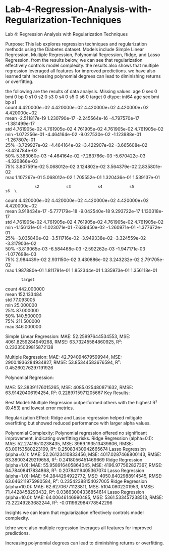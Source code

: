 # Lab-4-Regression-Analysis-with-Regularization-Techniques
Lab 4: Regression Analysis with Regularization Techniques

Purpose:
This lab explores regression techniques and regularization methods using the Diabetes dataset. Models include Simple Linear Regression, Multiple Regression, Polynomial Regression, Ridge, and Lasso Regression. from the results below, we can see that regularization effectively controls model complexity. the results also shows that multiple regression leveraged all features for improved predictions. we have also learned taht increasing polynomial degrees can lead to diminishing returns or overfitting.

the following are the results of data analysis. 
Missing values: age       0
sex       0
bmi       0
bp        0
s1        0
s2        0
s3        0
s4        0
s5        0
s6        0
target    0
dtype: int64
                age           sex           bmi            bp            s1  \
count  4.420000e+02  4.420000e+02  4.420000e+02  4.420000e+02  4.420000e+02   
mean  -2.511817e-19  1.230790e-17 -2.245564e-16 -4.797570e-17 -1.381499e-17   
std    4.761905e-02  4.761905e-02  4.761905e-02  4.761905e-02  4.761905e-02   
min   -1.072256e-01 -4.464164e-02 -9.027530e-02 -1.123988e-01 -1.267807e-01   
25%   -3.729927e-02 -4.464164e-02 -3.422907e-02 -3.665608e-02 -3.424784e-02   
50%    5.383060e-03 -4.464164e-02 -7.283766e-03 -5.670422e-03 -4.320866e-03   
75%    3.807591e-02  5.068012e-02  3.124802e-02  3.564379e-02  2.835801e-02   
max    1.107267e-01  5.068012e-02  1.705552e-01  1.320436e-01  1.539137e-01   

                 s2            s3            s4            s5            s6  \
count  4.420000e+02  4.420000e+02  4.420000e+02  4.420000e+02  4.420000e+02   
mean   3.918434e-17 -5.777179e-18 -9.042540e-18  9.293722e-17  1.130318e-17   
std    4.761905e-02  4.761905e-02  4.761905e-02  4.761905e-02  4.761905e-02   
min   -1.156131e-01 -1.023071e-01 -7.639450e-02 -1.260971e-01 -1.377672e-01   
25%   -3.035840e-02 -3.511716e-02 -3.949338e-02 -3.324559e-02 -3.317903e-02   
50%   -3.819065e-03 -6.584468e-03 -2.592262e-03 -1.947171e-03 -1.077698e-03   
75%    2.984439e-02  2.931150e-02  3.430886e-02  3.243232e-02  2.791705e-02   
max    1.987880e-01  1.811791e-01  1.852344e-01  1.335973e-01  1.356118e-01   

           target  
count  442.000000  
mean   152.133484  
std     77.093005  
min     25.000000  
25%     87.000000  
50%    140.500000  
75%    211.500000  
max    346.000000  

Simple Linear Regression:
MAE: 52.25997644534553, MSE: 4061.8259284949268, RMSE: 63.73245584860925, R²: 0.23335039815872138

Multiple Regression:
MAE: 42.794094679599944, MSE: 2900.1936284934827, RMSE: 53.85344583676594, R²: 0.45260276297191926

Polynomial Regression:

MAE: 52.38391176015265, MSE: 4085.025480871632, RMSE: 63.91420406194254, R²: 0.2289715971205667
Key Results:

Best Model: Multiple Regression outperformed others with the highest R² (0.453) and lowest error metrics.

Regularization Effect: Ridge and Lasso regression helped mitigate overfitting but showed reduced performance with larger alpha values.

Polynomial Complexity: Polynomial regression offered no significant improvement, indicating overfitting risks.
Ridge Regression (alpha=0.1):
MAE: 52.27416510238435, MSE: 3969.193513439806, RMSE: 63.00153580223109, R²: 0.25083430942665674
Lasso Regression (alpha=0.1):
MAE: 52.26123410833456, MSE: 4017.0287468800143, RMSE: 63.38003429219658, R²: 0.2418056451469669
Ridge Regression (alpha=1.0):
MAE: 55.958916405864045, MSE: 4196.977562827367, RMSE: 64.78408417834868, R²: 0.20784119405367074
Lasso Regression (alpha=1.0):
MAE: 54.2844294922772, MSE: 4050.8402988914545, RMSE: 63.646211975980584, R²: 0.23542388154027005
Ridge Regression (alpha=10.0):
MAE: 62.62706771123811, MSE: 5104.0802201953, RMSE: 71.4428458293432, R²: 0.03663004336854614
Lasso Regression (alpha=10.0):
MAE: 64.00646146990485, MSE: 5361.533457238513, RMSE: 73.22249283682244, R²: -0.011962984778542296

Insights
we can learn that regularization effectively controls model complexity.

tehre were also multiple regression leverages all features for improved predictions.

Increasing polynomial degrees can lead to diminishing returns or overfitting.
